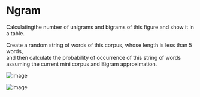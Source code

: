 # Ngram

Calculatingthe number of unigrams and bigrams of this figure and show it in a table. <br />

Create a random string of words of this corpus, whose length is less than 5 words, <br />
and then calculate the probability of occurrence of this string of words assuming the current mini corpus and Bigram approximation. <br />


![image](https://github.com/layafakher/Ngram/assets/62253882/acb646bf-e9a3-4a40-a7a1-e677dd0cb8d8)

![image](https://github.com/layafakher/Ngram/assets/62253882/d34c7e92-1c1c-45d5-9066-141dbc9ba958)


